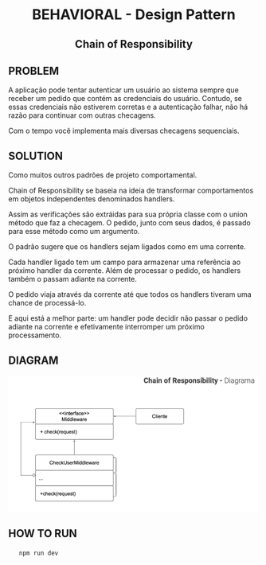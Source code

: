<div align="center">
    <h1>BEHAVIORAL - Design Pattern</h1>
    <h2>Chain of Responsibility</h2>
</div>

## PROBLEM
A aplicação pode tentar autenticar um usuário ao sistema sempre que
receber um pedido que contém as credenciais do usuário. Contudo, se
essas credenciais não estiverem corretas e a autenticação falhar, não
há razão para continuar com outras checagens.

Com o tempo você implementa mais diversas checagens sequenciais.

## SOLUTION
Como muitos outros padrões de projeto comportamental.

Chain of Responsibility se baseia na ideia de transformar comportamentos em objetos
independentes denominados handlers.

Assim as verificações são extráidas para sua própria classe com o union
método que faz a checagem. O pedido, junto com seus dados, é passado para esse
método como um argumento.

O padrão sugere que os handlers sejam ligados como em uma corrente.

Cada handler ligado tem um campo para armazenar uma referência ao
próximo handler da corrente. Além de processar o pedido, os handlers
também o passam adiante na corrente.

O pedido viaja através da corrente até que todos os handlers tiveram uma
chance de processá-lo.

E aqui está a melhor parte: um handler pode decidir não passar o pedido
adiante na corrente e efetivamente interromper um próximo
processamento.

## DIAGRAM
![img.png](img.png)

## HOW TO RUN 
```bash
   npm run dev    
```
# 